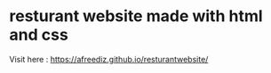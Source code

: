 # resturant website made with html and css
Visit here : https://afreediz.github.io/resturantwebsite/
